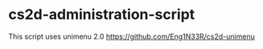 # cs2d-administration-script

This script uses unimenu 2.0 https://github.com/Eng1N33R/cs2d-unimenu
